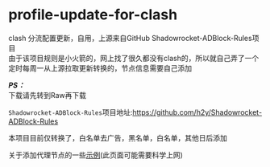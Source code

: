 # profile-update-for-clash
clash 分流配置更新，自用，上源来自GitHub Shadowrocket-ADBlock-Rules项目   
由于该项目规则是小火箭的，网上找了很久都没有clash的，所以就自己弄了一个   
定时每周一从上源拉取更新转换的，节点信息需要自己添加

***PS：***   
下载请先转到Raw再下载

``Shadowrocket-ADBlock-Rules``项目地址:https://github.com/h2y/Shadowrocket-ADBlock-Rules


本项目目前仅转换了，白名单去广告，黑名单，白名单，其他日后添加


关于添加代理节点的一些[示例](https://gist.github.com/zqzess/2f37972006c7b0ade846ca74bb9d1b8f)(此页面可能需要科学上网)
